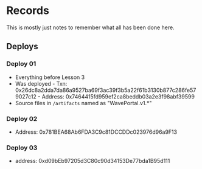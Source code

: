 # Records

This is mostly just notes to remember what all has been done here.

## Deploys

### Deploy 01

- Everything before Lesson 3
- Was deployed
        - Txn: 0x26dc8a2dda7da86a9527ba69f3ac39f3b5a22f61b3130b877c286fe579027c12
        - Address: 0x7464415fd959ef2ca8beddb03a2e3f98abf39599
- Source files in ```/artifacts``` named as "WavePortal.v1.*"

### Deploy 02

- Address: 0x781BEA68Ab6FDA3C9c81DCCDDc023976d96a9F13

### Deploy 03

- address: 0xd09bEb97205d3C80c90d34153De77bda1B95d111
